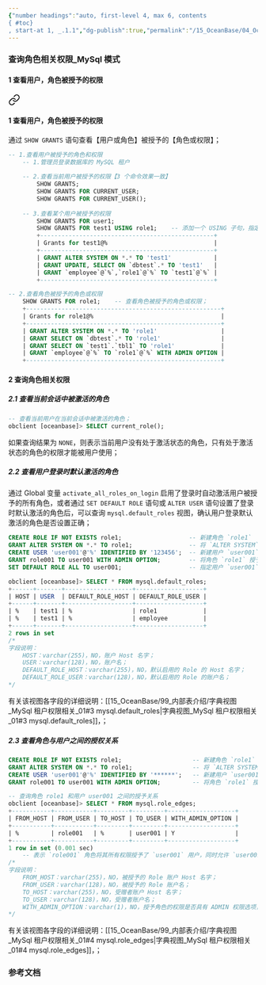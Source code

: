 ```yaml
---
{"number headings":"auto, first-level 4, max 6, contents
{ #toc}
, start-at 1, _.1.1","dg-publish":true,"permalink":"/15_OceanBase/04_OceanBase 安全，高可用，容灾/OceanBase 安全权限/OceanBase 管理用户和权限/查询角色相关权限_MySql 模式/","dgPassFrontmatter":true}
---
```




### 查询角色相关权限_MySql 模式
#### 1 查看用户，角色被授予的权限

<div class="transclusion internal-embed is-loaded"><a class="markdown-embed-link" href="/15-ocean-base/04-ocean-base/ocean-base/ocean-base/my-sql/#1" aria-label="Open link"><svg xmlns="http://www.w3.org/2000/svg" width="24" height="24" viewBox="0 0 24 24" fill="none" stroke="currentColor" stroke-width="2" stroke-linecap="round" stroke-linejoin="round" class="svg-icon lucide-link"><path d="M10 13a5 5 0 0 0 7.54.54l3-3a5 5 0 0 0-7.07-7.07l-1.72 1.71"></path><path d="M14 11a5 5 0 0 0-7.54-.54l-3 3a5 5 0 0 0 7.07 7.07l1.71-1.71"></path></svg></a><div class="markdown-embed">



#### 1 查看用户，角色被授予的权限
通过 `SHOW GRANTS` 语句查看【用户或角色】被授予的【角色或权限】；

```sql
-- 1.查看用户被授予的角色和权限
	-- 1.管理员登录数据库的 MySQL 租户
	
	-- 2.查看当前用户被授予的权限【3 个命令效果一致】
		SHOW GRANTS;
		SHOW GRANTS FOR CURRENT_USER;
		SHOW GRANTS FOR CURRENT_USER();
	
	-- 3.查看某个用户被授予的权限
		SHOW GRANTS FOR user1;
		SHOW GRANTS FOR test1 USING role1;    -- 添加一个 USING 子句，指定展示该角色所包含的权限；
		+-------------------------------------------------+
		| Grants for test1@%                              |
		+-------------------------------------------------+
		| GRANT ALTER SYSTEM ON *.* TO 'test1'            |
		| GRANT UPDATE, SELECT ON `dbtest`.* TO 'test1'   |
		| GRANT `employee`@`%`,`role1`@`%` TO `test1`@`%` |
		+-------------------------------------------------+

-- 2.查看角色被授予的角色或权限
	SHOW GRANTS FOR role1;    -- 查看角色被授予的角色或权限；
	+-------------------------------------------------------+
	| Grants for role1@%                                    |
	+-------------------------------------------------------+
	| GRANT ALTER SYSTEM ON *.* TO 'role1'                  |
	| GRANT SELECT ON `dbtest`.* TO 'role1'                 |
	| GRANT SELECT ON `test1`.`tbl1` TO 'role1'             |
	| GRANT `employee`@`%` TO `role1`@`%` WITH ADMIN OPTION |
	+-------------------------------------------------------+
```



</div></div>



#### 2 查询角色相关权限
##### 2.1 查看当前会话中被激活的角色

```sql
-- 查看当前用户在当前会话中被激活的角色；
obclient [oceanbase]> SELECT current_role();
```
如果查询结果为 `NONE`，则表示当前用户没有处于激活状态的角色，只有处于激活状态的角色的权限才能被用户使用；


##### 2.2 查看用户登录时默认激活的角色
通过 Global 变量 `activate_all_roles_on_login` 启用了登录时自动激活用户被授予的所有角色，或者通过 `SET DEFAULT ROLE` 语句或 `ALTER USER` 语句设置了登录时默认激活的角色后，可以查询 `mysql.default_roles` 视图，确认用户登录默认激活的角色是否设置正确；

```sql
CREATE ROLE IF NOT EXISTS role1;                   -- 新建角色 `role1`
GRANT ALTER SYSTEM ON *.* TO role1;                -- 将 `ALTER SYSTEM` 权限授予角色 `role1`
CREATE USER 'user001'@'%' IDENTIFIED BY '123456';  -- 新建用户 `user001`
GRANT role001 TO user001 WITH ADMIN OPTION;        -- 将角色 `role1` 授予新创建的用户 `user001`
SET DEFAULT ROLE ALL TO user001;                   -- 指定用户 `user001` 在登录时默认激活用户被授予的所有角色

obclient [oceanbase]> SELECT * FROM mysql.default_roles;
+------+-------+-------------------+-------------------+
| HOST | USER  | DEFAULT_ROLE_HOST | DEFAULT_ROLE_USER |
+------+-------+-------------------+-------------------+
| %    | test1 | %                 | role1             |
| %    | test1 | %                 | employee          |
+------+-------+-------------------+-------------------+
2 rows in set
/*
字段说明：
	HOST：varchar(255)，NO，账户 Host 名字；
	USER：varchar(128)，NO，账户名；
	DEFAULT_ROLE_HOST：varchar(255)，NO，默认启用的 Role 的 Host 名字；
	DEFAULT_ROLE_USER：varchar(128)，NO，默认启用的 Role 的账户名；
*/
```
有关该视图各字段的详细说明：[[15_OceanBase/99_内部表介绍/字典视图_MySql 租户权限相关_01#3 mysql.default_roles\|字典视图_MySql 租户权限相关_01#3 mysql.default_roles]]，；


##### 2.3 查看角色与用户之间的授权关系

```sql
CREATE ROLE IF NOT EXISTS role1;                    -- 新建角色 `role1`
GRANT ALTER SYSTEM ON *.* TO role1;                 -- 将 `ALTER SYSTEM` 权限授予角色 `role1`
CREATE USER 'user001'@'%' IDENTIFIED BY '******';   -- 新建用户 `user001`
GRANT role001 TO user001 WITH ADMIN OPTION;         -- 将角色 `role1` 授予新创建的用户 `user001`

-- 查询角色 role1 和用户 user001 之间的授予关系
obclient [oceanbase]> SELECT * FROM mysql.role_edges;
+-----------+-----------+---------+---------+-------------------+
| FROM_HOST | FROM_USER | TO_HOST | TO_USER | WITH_ADMIN_OPTION |
+-----------+-----------+---------+---------+-------------------+
| %         | role001   | %       | user001 | Y                 |
+-----------+-----------+---------+---------+-------------------+
1 row in set (0.001 sec)
	-- 表示 `role001` 角色将其所有权限授予了 `user001` 用户，同时允许 `user001` 用户将该角色转授给其他用户或角色
/*
字段说明：
	FROM_HOST：varchar(255)，NO，被授予的 Role 账户 Host 名字；
	FROM_USER：varchar(128)，NO，被授予的 Role 账户名；
	TO_HOST：varchar(255)，NO，受赠者账户 Host 名字；
	TO_USER：varchar(128)，NO，受赠者账户名；
	WITH_ADMIN_OPTION：varchar(1)，NO，授予角色的权限是否具有 ADMIN 权限选项，即是否有权限将该角色转授给其他用户或角色；
*/
```
有关该视图各字段的详细说明：[[15_OceanBase/99_内部表介绍/字典视图_MySql 租户权限相关_01#4 mysql.role_edges\|字典视图_MySql 租户权限相关_01#4 mysql.role_edges]]，；

### 参考文档



